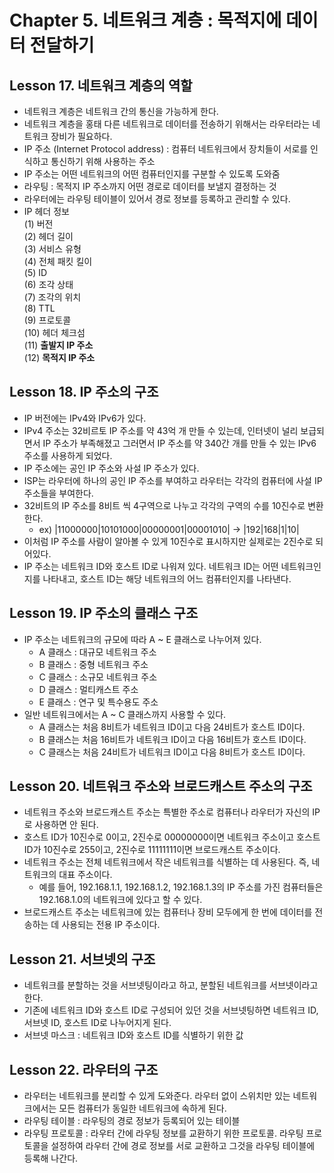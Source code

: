 # Chapter 5. 네트워크 계층 : 목적지에 데이터 전달하기

## Lesson 17. 네트워크 계층의 역할
- 네트워크 계층은 네트워크 간의 통신을 가능하게 한다.  
- 네트워크 계층을 홍태 다른 네트워크로 데이터를 전송하기 위해서는 라우터라는 네트워크 장비가 필요하다.  
- IP 주소 (Internet Protocol address) : 컴퓨터 네트워크에서 장치들이 서로를 인식하고 통신하기 위해 사용하는 주소  
- IP 주소는 어떤 네트워크의 어떤 컴퓨터인지를 구분할 수 있도록 도와줌  
- 라우팅 : 목적지 IP 주소까지 어떤 경로로 데이터를 보낼지 결정하는 것  
- 라우터에는 라우팅 테이블이 있어서 경로 정보를 등록하고 관리할 수 있다.  
- IP 헤더 정보  
    (1) 버전  
    (2) 헤더 길이  
    (3) 서비스 유형  
    (4) 전체 패킷 킬이  
    (5) ID  
    (6) 조각 상태  
    (7) 조각의 위치  
    (8) TTL  
    (9) 프로토콜  
    (10) 헤더 체크섬  
    (11) **출발지 IP 주소**  
    (12) **목적지 IP 주소**

## Lesson 18. IP 주소의 구조 
- IP 버전에는 IPv4와 IPv6가 있다.  
- IPv4 주소는 32비르토 IP 주소를 약 43억 개 만들 수 있는데, 인터넷이 널리 보급되면서 IP 주소가 부족해졌고 그러면서 IP 주소를 약 340간 개를 만들 수 있는 IPv6 주소를 사용하게 되었다.  
- IP 주소에는 공인 IP 주소와 사설 IP 주소가 있다.  
- ISP는 라우터에 하나의 공인 IP 주소를 부여하고 라우터는 각각의 컴퓨터에 사설 IP 주소들을 부여한다.  
- 32비트의 IP 주소를 8비트 씩 4구역으로 나누고 각각의 구역의 수를 10진수로 변환한다.  
    - ex) |11000000|10101000|00000001|00001010| -> |192|168|1|10|  
- 이처럼 IP 주소를 사람이 알아볼 수 있게 10진수로 표시하지만 실제로는 2진수로 되어있다.  
- IP 주소는 네트워크 ID와 호스트 ID로 나워져 있다. 네트워크 ID는 어떤 네트워크인지를 나타내고, 호스트 ID는 해당 네트워크의 어느 컴퓨터인지를 나타낸다.  

## Lesson 19. IP 주소의 클래스 구조
- IP 주소는 네트워크의 규모에 따라 A ~ E 클래스로 나누어져 있다.  
    - A 클래스 : 대규모 네트워크 주소  
    - B 클래스 : 중형 네트워크 주소  
    - C 클래스 : 소규모 네트워크 주소  
    - D 클래스 : 멀티캐스트 주소  
    - E 클래스 : 연구 및 특수용도 주소  
- 일반 네트워크에서는 A ~ C 클래스까지 사용할 수 있다.  
    - A 클래스는 처음 8비트가 네트워크 ID이고 다음 24비트가 호스트 ID이다.  
    - B 클래스는 처음 16비트가 네트워크 ID이고 다음 16비트가 호스트 ID이다.  
    - C 클래스는 처음 24비트가 네트워크 ID이고 다음 8비트가 호스트 ID이다.  

## Lesson 20. 네트워크 주소와 브로드캐스트 주소의 구조  
- 네트워크 주소와 브로드캐스트 주소는 특별한 주소로 컴퓨터나 라우터가 자신의 IP로 사용하면 안 된다.  
- 호스트 ID가 10진수로 0이고, 2진수로 00000000이면 네트워크 주소이고 호스트 ID가 10진수로 255이고, 2진수로 11111111이면 브로드캐스트 주소이다.  
- 네트워크 주소는 전체 네트워크에서 작은 네트워크를 식별하는 데 사용된다. 즉, 네트워크의 대표 주소이다.  
    - 예를 들어, 192.168.1.1, 192.168.1.2, 192.168.1.3의 IP 주소를 가진 컴퓨터들은 192.168.1.0의 네트워크에 있다고 할 수 있다.  
- 브로드캐스트 주소는 네트워크에 있는 컴퓨터나 장비 모두에게 한 번에 데이터를 전송하는 데 사용되는 전용 IP 주소이다.  

## Lesson 21. 서브넷의 구조
- 네트워크를 분할하는 것을 서브넷팅이라고 하고, 분할된 네트워크를 서브넷이라고 한다.  
- 기존에 네트워크 ID와 호스트 ID로 구성되어 있던 것을 서브넷팅하면 네트워크 ID, 서브넷 ID, 호스트 ID로 나누어지게 된다.  
- 서브넷 마스크 : 네트워크 ID와 호스트 ID를 식별하기 위한 값  

## Lesson 22. 라우터의 구조
- 라우터는 네트워크를 분리할 수 있게 도와준다. 라우터 없이 스위치만 있는 네트워크에서는 모든 컴퓨터가 동일한 네트워크에 속하게 된다.  
- 라우팅 테이블 : 라우팅의 경로 정보가 등록되어 있는 테이블  
- 라우팅 프로토콜 : 라우터 간에 라우팅 정보를 교환하기 위한 프로토콜. 라우팅 프로토콜을 설정하여 라우터 간에 경로 정보를 서로 교환하고 그것을 라우팅 테이블에 등록해 나간다.  